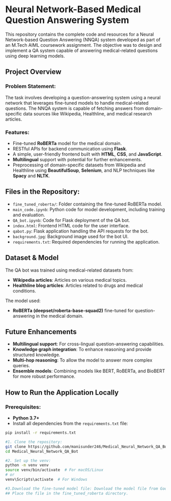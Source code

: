 # Neural Network-Based Medical Question Answering System

This repository contains the complete code and resources for a Neural Network-based Question Answering (NNQA) system developed as part of an M.Tech AIML coursework assignment. The objective was to design and implement a QA system capable of answering medical-related questions using deep learning models.

## Project Overview

### Problem Statement:
The task involves developing a question-answering system using a neural network that leverages fine-tuned models to handle medical-related questions. The NNQA system is capable of fetching answers from domain-specific data sources like Wikipedia, Healthline, and medical research articles.

### Features:
- Fine-tuned **RoBERTa** model for the medical domain.
- RESTful APIs for backend communication using **Flask**.
- A simple, user-friendly frontend built with **HTML**, **CSS**, and **JavaScript**.
- **Multilingual** support with potential for further enhancements.
- Preprocessing of domain-specific datasets from Wikipedia and Healthline using **BeautifulSoup**, **Selenium**, and NLP techniques like **Spacy** and **NLTK**.

## Files in the Repository:

- `fine_tuned_roberta/`: Folder containing the fine-tuned RoBERTa model.
- `main_code.ipynb`: Python code for model development, including training and evaluation.
- `QA_bot.ipynb`: Code for Flask deployment of the QA bot.
- `index.html`: Frontend HTML code for the user interface.
- `qabot.py`: Flask application handling the API requests for the bot.
- `background.jpg`: Background image used for the bot UI.
- `requirements.txt`: Required dependencies for running the application.

## Dataset & Model

The QA bot was trained using medical-related datasets from:
- **Wikipedia articles**: Articles on various medical topics.
- **Healthline blog articles**: Articles related to drugs and medical conditions.

The model used:
- **RoBERTa (deepset/roberta-base-squad2)** fine-tuned for question-answering in the medical domain.

## Future Enhancements
- **Multilingual support**: For cross-lingual question-answering capabilities.
- **Knowledge graph integration**: To enhance reasoning and provide structured knowledge.
- **Multi-hop reasoning**: To allow the model to answer more complex queries.
- **Ensemble models**: Combining models like BERT, RoBERTa, and BioBERT for more robust performance.


## How to Run the Application Locally

### Prerequisites:
- **Python 3.7+**
- Install all dependencies from the `requirements.txt` file:
```bash
pip install -r requirements.txt

#1. Clone the repository:
git clone https://github.com/manisunder246/Medical_Neural_Network_QA_Bot.git
cd Medical_Neural_Network_QA_Bot

#2. Set up the venv:
python -m venv venv
source venv/bin/activate  # For macOS/Linux
# or
venv\Scripts\activate  # For Windows

#3.Download the fine-tuned model file: Download the model file from Google Drive (https://drive.google.com/file/d/1loN0gdwbarmlVhSut6AqkNAx7BIq8w60/view)
## Place the file in the fine_tuned_roberta directory.


